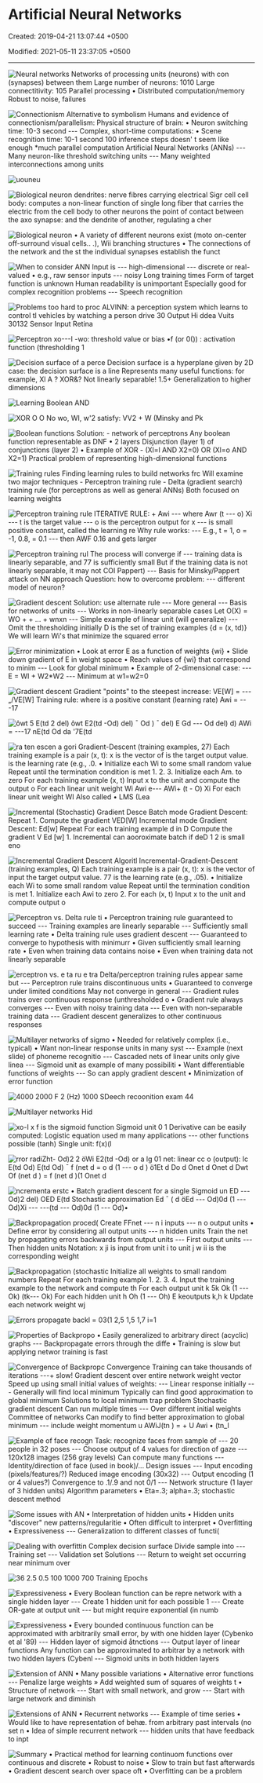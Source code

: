 # Artificial Neural Networks

Created: 2019-04-21 13:07:44 +0500

Modified: 2021-05-11 23:37:05 +0500

---

![Neural networks Networks of processing units (neurons) with con (synapses) between them Large number of neurons: 1010 Large connectitivity: 105 Parallel processing • Distributed computation/memory Robust to noise, failures ](media/Artificial-Neural-Networks-image1.png)

![Connectionism Alternative to symbolism Humans and evidence of connectionism/parallelism: Physical structure of brain: • Neuron switching time: 10-3 second --- Complex, short-time computations: • Scene recognition time: 10-1 second 100 inference steps doesn' t seem like enough *much parallel computation Artificial Neural Networks (ANNs) --- Many neuron-like threshold switching units --- Many weighted interconnections among units ](media/Artificial-Neural-Networks-image2.png)

![uouneu ](media/Artificial-Neural-Networks-image3.png)

![Biological neuron dendrites: nerve fibres carrying electrical Sigr cell cell body: computes a non-linear function of single long fiber that carries the electric from the cell body to other neurons the point of contact between the axo synapse: and the dendrite of another, regulating a cher ](media/Artificial-Neural-Networks-image4.png)

![Biological neuron • A variety of different neurons exist (moto on-center off-surround visual cells.. .), Wii branching structures • The connections of the network and the st the individual synapses establish the funct ](media/Artificial-Neural-Networks-image5.png)

![When to consider ANN Input is --- high-dimensional --- discrete or real-valued • e.g., raw sensor inputs --- noisy Long training times Form of target function is unknown Human readability is unimportant Especially good for complex recognition problems --- Speech recognition ](media/Artificial-Neural-Networks-image6.png)

![Problems too hard to proc ALVINN: a perception system which learns to control tl vehicles by watching a person drive 30 Output Hi ddea Vuits 30132 Sensor Input Retina ](media/Artificial-Neural-Networks-image7.png)

![Perceptron xo---I -wo: threshold value or bias •f (or 0()) : activation function (thresholding 1 ](media/Artificial-Neural-Networks-image8.png)

![Decision surface of a perce Decision surface is a hyperplane given by 2D case: the decision surface is a line Represents many useful functions: for example, Xl A ? XOR&? Not linearly separable! 1.5+ Generalization to higher dimensions ](media/Artificial-Neural-Networks-image9.png)

![Learning Boolean AND ](media/Artificial-Neural-Networks-image10.png)

![XOR O O No wo, WI, w'2 satisfy: VV2 + W (Minsky and Pk ](media/Artificial-Neural-Networks-image11.png)

![Boolean functions Solution: - network of perceptrons Any boolean function representable as DNF • 2 layers Disjunction (layer 1) of conjunctions (layer 2) • Example of XOR - (Xl=l AND X2=0) OR (Xl=o AND X2=1) Practical problem of representing high-dimensional functions ](media/Artificial-Neural-Networks-image12.png)

![Training rules Finding learning rules to build networks frc Will examine two major techniques - Perceptron training rule - Delta (gradient search) training rule (for perceptrons as well as general ANNs) Both focused on learning weights ](media/Artificial-Neural-Networks-image13.png)

![Perceptron training rule ITERATIVE RULE: + Awi --- where Awr (t --- o) Xi --- t is the target value --- o is the perceptron output for x --- is small positive constant, called the learning re Why rule works: --- E.g., t = 1, o = -1, 0.8, = 0.1 --- then AWF 0.16 and gets larger ](media/Artificial-Neural-Networks-image14.png)

![Perceptron training rul The process will converge if --- training data is linearly separable, and 77 is sufficiently small But if the training data is not linearly separable, it may not COI Pappert) --- Basis for Minsky/Pappert attack on NN approach Question: how to overcome problem: --- different model of neuron? ](media/Artificial-Neural-Networks-image15.png)

![Gradient descent Solution: use alternate rule --- More general --- Basis for networks of units --- Works in non-linearly separable cases Let O(X) = WO + + ... + wnxn --- Simple example of linear unit (will generalize) --- Omit the thresholding initially D is the set of training examples {d = (x, td)} We will learn Wi's that minimize the squared error ](media/Artificial-Neural-Networks-image16.png)

![Error minimization • Look at error E as a function of weights {wi} • Slide down gradient of E in weight space • Reach values of {wi} that correspond to minim --- Look for global minimum • Example of 2-dimensional case: --- E = WI + W2*W2 --- Minimum at w1=w2=0 ](media/Artificial-Neural-Networks-image17.png)

![Gradient descent Gradient "points" to the steepest increase: VE[W] = ---„/VE[W] Training rule: where is a positive constant (learning rate) Awi = ---17 ](media/Artificial-Neural-Networks-image18.png)

![ôwt 5 E(td 2 del) ôwt E2(td -Od) del) ¯ Od ) ¯ del) E Gd --- Od del) d) AWi = ---17 nE(td Od da '7E(td ](media/Artificial-Neural-Networks-image19.png)

![ra ten escen a gori Gradient-Descent (training examples, 27) Each training example is a pair (x, t): x is the vector of is the target output value. is the learning rate (e.g., .0. • Initialize each Wi to some small random value Repeat until the termination condition is met 1. 2. 3. Initialize each Am. to zero For each training example (x, t) Input x to the unit and compute the output o For each linear unit weight Wi Awi e--- AWi+ (t - O) Xi For each linear unit weight WI Also called • LMS (Lea ](media/Artificial-Neural-Networks-image20.png)

![Incremental (Stochastic) Gradient Desce Batch mode Gradient Descent: Repeat 1. Compute the gradient VED[W] Incremental mode Gradient Descent: Ed[w] Repeat For each training example d in D Compute the gradient V Ed [w] 1. Incremental can aooroximate batch if deD 1 2 is small eno ](media/Artificial-Neural-Networks-image21.png)

![Incremental Gradient Descent Algoritl Incremental-Gradient-Descent (training examples, Q) Each training example is a pair (x, t): x is the vector of input the target output value. 77 is the learning rate (e.g., .05). • Initialize each Wi to some small random value Repeat until the termination condition is met 1. Initialize each Awi to zero 2. For each (x, t) Input x to the unit and compute output o ](media/Artificial-Neural-Networks-image22.png)

![Perceptron vs. Delta rule ti • Perceptron training rule guaranteed to succeed --- Training examples are linearly separable --- Sufficiently small learning rate • Delta training rule uses gradient descent --- Guaranteed to converge to hypothesis with minimurr • Given sufficiently small learning rate • Even when training data contains noise • Even when training data not linearly separable ](media/Artificial-Neural-Networks-image23.png)

![erceptron vs. e ta ru e tra Delta/perceptron training rules appear same but --- Perceptron rule trains discontinuous units • Guaranteed to converge under limited conditions May not converge in general --- Gradient rules trains over continuous response (unthresholded o • Gradient rule always converges --- Even with noisy training data --- Even with non-separable training data --- Gradient descent generalizes to other continuous responses ](media/Artificial-Neural-Networks-image24.png)

![Multilayer networks of sigmo • Needed for relatively complex (i.e., typical) • Want non-linear response units in many syst --- Example (next slide) of phoneme recognitio --- Cascaded nets of linear units only give linea --- Sigmoid unit as example of many possibiliti • Want differentiable functions of weights --- So can apply gradient descent • Minimization of error function ](media/Artificial-Neural-Networks-image25.png)

![4000 2000 F 2 (Hz) 1000 SDeech recoonition exam 44 ](media/Artificial-Neural-Networks-image26.png)

![Multilayer networks Hid ](media/Artificial-Neural-Networks-image27.png)

![xo-I x f is the sigmoid function Sigmoid unit 0 1 Derivative can be easily computed: Logistic equation used m many applications --- other functions possible (tanh) Single unit: f(x)(l ](media/Artificial-Neural-Networks-image28.png)

![rror radiZht- Od)2 2 öWi E2(td -Od) or a lg 01 net: linear cc o (output): lc E(td Od) E(td Od) ¯ f (net d = o d (1 --- o d ) ö1Et d Do d Onet d Onet d Dwt Of (net d ) = f (net d )(1 Onet d ](media/Artificial-Neural-Networks-image29.png)

![ncrementa erstc • Batch gradient descent for a single Sigmoid un ED ---Od)2 del) OED E(td Stochastic approximation Ed ¯ ( d öEd --- Od)0d (1 --- Od)Xi --- ---(td --- Od)0d (1 --- Od)• ](media/Artificial-Neural-Networks-image30.png)

![Backpropagation proced( Create FFnet --- n i inputs --- n o output units • Define error by considering all output units --- n hidden units Train the net by propagating errors backwards from output units --- First output units --- Then hidden units Notation: x ji is input from unit i to unit j w ii is the corresponding weight ](media/Artificial-Neural-Networks-image31.png)

![Backpropagation (stochastic Initialize all weights to small random numbers Repeat For each training example 1. 2. 3. 4. Input the training example to the network and compute th For each output unit k 5k Ok (1 --- Ok) (tk--- Ok) For each hidden unit h Oh (1 --- Oh) E keoutputs k,h k Update each network weight wj ](media/Artificial-Neural-Networks-image32.png)

![Errors propagate backl = 03(1 2,5 1,5 1,7 i=1 ](media/Artificial-Neural-Networks-image33.png)

![Properties of Backpropo • Easily generalized to arbitrary direct (acyclic) graphs --- Backpropagate errors through the diffe • Training is slow but applying networ training is fast ](media/Artificial-Neural-Networks-image34.png)

![Convergence of Backpropc Convergence Training can take thousands of iterations ---+ slow! Gradient descent over entire network weight vector Speed up using small initial values of weights: --- Linear response initially --- Generally will find local minimum Typically can find good approximation to global minimum Solutions to local minimum trap problem Stochastic gradient descent Can run multiple times --- Over different initial weights Committee of networks Can modify to find better approximation to global minimum --- include weight momentum u AWiJ(tn ) = + U Awi • (tn_l ](media/Artificial-Neural-Networks-image35.png)

![Example of face recogn Task: recognize faces from sample of --- 20 people in 32 poses --- Choose output of 4 values for direction of gaze --- 120x128 images (256 gray levels) Can compute many functions --- Identity/direction of face (used in book)/... Design issues --- Input encoding (pixels/features/?) Reduced image encoding (30x32) --- Output encoding (1 or 4 values?) Convergence to .1/.9 and not 0/1 --- Network structure (1 layer of 3 hidden units) Algorithm parameters • Eta=.3; alpha=.3; stochastic descent method ](media/Artificial-Neural-Networks-image36.png)

![Some issues with AN • Interpretation of hidden units • Hidden units "discover" new patterns/regularitie • Often difficult to interpret • Overfitting • Expressiveness --- Generalization to different classes of functi( ](media/Artificial-Neural-Networks-image37.png)

![Dealing with overfittin Complex decision surface Divide sample into --- Training set --- Validation set Solutions --- Return to weight set occurring near minimum over ](media/Artificial-Neural-Networks-image38.png)

![36 2.5 0.5 100 1000 700 Training Epochs ](media/Artificial-Neural-Networks-image39.png)

![Expressiveness • Every Boolean function can be repre network with a single hidden layer --- Create 1 hidden unit for each possible 1 --- Create OR-gate at output unit --- but might require exponential (in numb ](media/Artificial-Neural-Networks-image40.png)

![Expressiveness • Every bounded continuous function can be approximated with arbitrarily small error, by with one hidden layer (Cybenko et al '89) --- Hidden layer of sigmoid åtnctions --- Output layer of linear functions Any function can be approximated to arbitrar by a network with two hidden layers (Cybenl --- Sigmoid units in both hidden layers ](media/Artificial-Neural-Networks-image41.png)

![Extension of ANN • Many possible variations • Alternative error functions --- Penalize large weights » Add weighted sum of squares of weights t • Structure of network --- Start with small network, and grow --- Start with large network and diminish ](media/Artificial-Neural-Networks-image42.png)

![Extensions of ANN • Recurrent networks --- Example of time series • Would like to have representation of behæ. from arbitrary past intervals (no set n • Idea of simple recurrent network --- hidden units that have feedback to inpt ](media/Artificial-Neural-Networks-image43.png)

![Summary • Practical method for learning continuom functions over continuous and discrete • Robust to noise • Slow to train but fast afterwards • Gradient descent search over space oft • Overfitting can be a problem ](media/Artificial-Neural-Networks-image44.png)














































